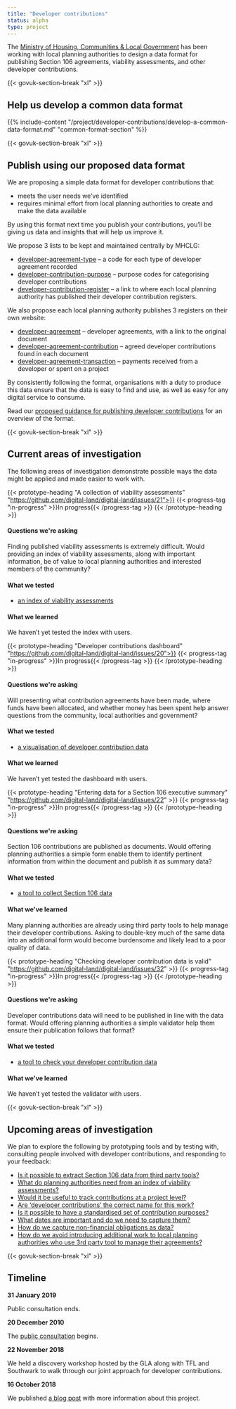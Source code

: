 ```yaml
---
title: "Developer contributions"
status: alpha
type: project
---
```


The [Ministry of Housing, Communities & Local Government](https://www.gov.uk/government/organisations/ministry-of-housing-communities-and-local-government) has been working with local planning authorities to design a data format for publishing Section 106 agreements, viability assessments, and other developer contributions.

{{< govuk-section-break "xl" >}}

## Help us develop a common data format

{{% include-content "/project/developer-contributions/develop-a-common-data-format.md" "common-format-section" %}}

{{< govuk-section-break "xl" >}}

## Publish using our proposed data format

We are proposing a simple data format for developer contributions that:

* meets the user needs we’ve identified 
* requires minimal effort from local planning authorities to create and make the data available

By using this format next time you publish your contributions, you’ll be giving us data and insights that will help us improve it.

We propose 3 lists to be kept and maintained centrally by MHCLG:

* [developer-agreement-type](https://github.com/communitiesuk/digital-land-collector/blob/master/etc/developer-contributions/developer-agreement-type.csv)
– a code for each type of developer agreement recorded
* [developer-contribution-purpose](https://github.com/communitiesuk/digital-land-collector/blob/master/etc/developer-contributions/developer-contribution-purpose.csv)
– purpose codes for categorising developer contributions
* [developer-contribution-register](https://github.com/communitiesuk/digital-land-collector/blob/master/etc/developer-contributions/developer-contribution-register.csv)
– a link to where each local planning authority has published their developer contribution registers.

We also propose each local planning authority publishes 3 registers on their own website:

* [developer-agreement](https://github.com/communitiesuk/digital-land-collector/blob/master/etc/developer-contributions/developer-agreement.csv)
– developer agreements, with a link to the original document
* [developer-agreement-contribution](https://github.com/communitiesuk/digital-land-collector/blob/master/etc/developer-contributions/developer-agreement-contribution.csv)
– agreed developer contributions found in each document
* [developer-agreement-transaction](https://github.com/communitiesuk/digital-land-collector/blob/master/etc/developer-contributions/developer-agreement-transaction.csv)
– payments received from a developer or spent on a project

By consistently following the format, organisations with a duty to produce this data ensure that the data is easy to find and use, as well as easy for any digital service to consume.

Read our [proposed guidance for publishing developer contributions](https://digital-land.github.io/guidance/developer-contributions/) for an overview of the format.

{{< govuk-section-break "xl" >}}

## Current areas of investigation

The following areas of investigation demonstrate possible ways the data might be applied and made easier to work with.

{{< prototype-heading "A collection of viability assessments" "https://github.com/digital-land/digital-land/issues/21">}}
  {{< progress-tag "in-progress" >}}In progress{{< /progress-tag >}}
{{< /prototype-heading >}}

#### Questions we're asking

Finding published viability assessments is extremely difficult. Would providing an index of viability assessments, along with important information, be of value to local planning authorities and interested members of the community?

#### What we tested

* [an index of viability assessments](https://section-106-prototype.cloudapps.digital/viability/)

#### What we learned

We haven’t yet tested the index with users.

{{< prototype-heading "Developer contributions dashboard" "https://github.com/digital-land/digital-land/issues/20">}}
  {{< progress-tag "in-progress" >}}In progress{{< /progress-tag >}}
{{< /prototype-heading >}}

#### Questions we're asking

Will presenting what contribution agreements have been made, where funds have been allocated, and whether money has been spent help answer questions from the community, local authorities and government?

#### What we tested

* [a visualisation of developer contribution data](https://section-106-prototype.cloudapps.digital/developer-contributions/section106-wide)

#### What we learned

We haven’t yet tested the dashboard with users.


{{< prototype-heading "Entering data for a Section 106 executive summary" "https://github.com/digital-land/digital-land/issues/22" >}}
  {{< progress-tag "in-progress" >}}In progress{{< /progress-tag >}}
{{< /prototype-heading >}}

#### Questions we're asking

Section 106 contributions are published as documents. Would offering planning authorities a simple form enable them to identify pertinent information from within the document and publish it as summary data?

#### What we tested

* [a tool to collect Section 106 data](https://section-106-prototype.cloudapps.digital/create-section106)

#### What we've learned

Many planning authorities are already using third party tools to help manage their developer contributions. Asking to double-key much of the same data into an additional form would become burdensome and likely lead to a poor quality of data.

{{< prototype-heading "Checking developer contribution data is valid" "https://github.com/digital-land/digital-land/issues/32" >}}
  {{< progress-tag "in-progress" >}}In progress{{< /progress-tag >}}
{{< /prototype-heading >}}

#### Questions we're asking

Developer contributions data will need to be published in line with the data format. Would offering planning authorities a simple validator help them ensure their publication follows that format?

#### What we tested

* [a tool to check your developer contribution data](https://section-106-prototype.cloudapps.digital/validate-start)

#### What we've learned

We haven’t yet tested the validator with users.

{{< govuk-section-break "xl" >}}

## Upcoming areas of investigation

We plan to explore the following by prototyping tools and by testing with, consulting people involved with developer contributions, and responding to your feedback:

* [Is it possible to extract Section 106 data from third party tools?](https://github.com/digital-land/digital-land/issues/23)
* [What do planning authorities need from an index of viability assessments?](https://github.com/digital-land/digital-land/issues/24)
* [Would it be useful to track contributions at a project level?](https://github.com/digital-land/digital-land/issues/25)
* [Are ‘developer contributions’ the correct name for this work?](https://github.com/digital-land/digital-land/issues/28)
* [Is it possible to have a standardised set of contribution purposes?](https://github.com/digital-land/digital-land/issues/26)
* [What dates are important and do we need to capture them?](https://github.com/digital-land/digital-land/issues/27)
* [How do we capture non-financial obligations as data?](https://github.com/digital-land/digital-land/issues/29)
* [How do we avoid introducing additional work to local planning authorities who use 3rd party tool to manage their agreements?](https://github.com/digital-land/digital-land/issues/33)

{{< govuk-section-break "xl" >}}

## Timeline

**31 January 2019**

Public consultation ends.

**20 December 2010**

The [public consultation](https://www.gov.uk/government/consultations/developer-contributions-reform-technical-consultation) begins.

**22 November 2018**

We held a discovery workshop hosted by the GLA along with TFL and Southwark to walk through our joint approach for developer contributions.

**16 October 2018**

We published [a blog post](https://mhclgdigital.blog.gov.uk/2018/10/16/making-developer-contributions-open-and-transparent/) with more information about this project.

